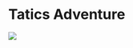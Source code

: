 # Tatics Adventure
 
<img src="![Alpha0 2](https://github.com/HongDaHyun/Tactics-Adventure/assets/101586627/d3f67c1e-7fe4-4b07-b8c7-62a67f699348)">
